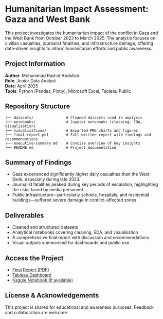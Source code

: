 # Humanitarian Impact Assessment: Gaza and West Bank

This project investigates the humanitarian impact of the conflict in Gaza and the West Bank from October 2023 to March 2025. The analysis focuses on civilian casualties, journalist fatalities, and infrastructure damage, offering data-driven insights to inform humanitarian efforts and public awareness.

## Project Information

**Author**: Mohammad Rashid Abdullah  
**Role**: Junior Data Analyst  
**Date**: April 2025  
**Tools**: Python (Pandas, Plotly), Microsoft Excel, Tableau Public

## Repository Structure

```
├── datasets/               # Cleaned datasets used in analysis
├── notebooks/              # Jupyter notebooks (cleaning, EDA, visualisation)
├── visualisations/         # Exported PNG charts and figures
├── final-report.pdf        # Full written report with findings and recommendations
├── executive-summary.md    # Concise overview of key insights
└── README.md               # Project documentation
```

## Summary of Findings

- Gaza experienced significantly higher daily casualties than the West Bank, especially during late 2023.
- Journalist fatalities peaked during key periods of escalation, highlighting the risks faced by media personnel.
- Public infrastructure—particularly schools, hospitals, and residential buildings—suffered severe damage in conflict-affected zones.

## Deliverables

- Cleaned and structured datasets
- Analytical notebooks covering cleaning, EDA, and visualisation
- A comprehensive final report with discussion and recommendations
- Visual outputs summarised for dashboards and public use

## Access the Project

- [Final Report (PDF)](#)  
- [Tableau Dashboard](#)  
- [Kaggle Notebook (if available)](#)

## License & Acknowledgements

This project is shared for educational and awareness purposes. Feedback and collaboration are welcome.
